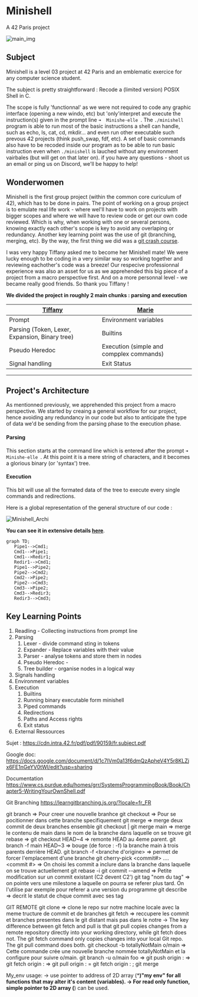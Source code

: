 # Minishell
A 42 Paris project

![main_img](https://github.com/Makasabi/minishell_42/assets/114622980/2dc3bb9a-04a2-4f2c-b738-fb223311c24c)

## Subject
Minishell is a level 03 project at 42 Paris and an emblematic exercice for any computer science student.

The subject is pretty straightforward : Recode a (limited version) POSIX Shell in C.

The scope is fully 'functionnal' as we were not required to code any graphic interface (opening a new windo, etc) but 'only'interpret and execute the instruction(s) given in the prompt line `➜  Minishe·elle `.
The `./minishell` program is able to run most of the basic instructions a shell can handle, such as echo, ls, cat, cd, mkdir... and even run other executable such prevous 42 projects (think push_swap, fdf, etc).
A set of basic commands also have to be recoded inside our program as to be able to run basic instruction even when `./minishell` is lauched without any environment vairbales (but will get on that later on).
if you have any questions - shoot us an email or ping us on Discord, we'll be happy to help!
 
## Wonderwomen

Minishell is the first group project (within the common core curiculum of 42), which has to be done in pairs. The point of working on a group project is to emulate real life work - where wel'll have to work on projects with bigger scopes and where we will have to review code or get our own code reviewed. Which is why, when working with one or several persons, knowing exactly each other's scope is key to avoid any overlaping or redundancy. Another key learning point was the use of git (branching, merging, etc). By the way, the first thing we did was a [git crash course](https://learngitbranching.js.org/?locale=en).

I was very happy Tiffany asked me to become her Minishell mate! We were lucky enough to be coding in a very similar way so working together and reviewing eachother's code was a breeze! Our respecive professionnal experience was also an asset for us as we apprehended this big piece of a project from a macro perspective first. And on a more personnal level - we became really good friends. So thank you Tiffany !

**We divided the project in roughly 2 main chunks : parsing and execution**

|**[Tiffany](https://github.com/ImJustWan)**|**[Marie](https://github.com/Makasabi)**|
|---|---|
|Prompt|Environment variables|
|Parsing (Token, Lexer, Expansion, Binary tree)|Builtins|
|Pseudo Heredoc|Execution (simple and compplex commands)|
|Signal handling|Exit Status|

____

## Project's Architecture

As mentionned previously, we apprehended this project from a macro perspective. 
We started by creaing a general workflow for our project, hence avoiding any redundancy in our code but also to anticipate the type of data we'd be sending from the parsing phase to the execution phase.

#### Parsing
This section starts at the command line which is entered after the prompt `➜  Minishe·elle `.
At this point it is a mere string of characters, and it becomes a glorious binary (or 'syntax') tree.
#### Execution
This bit will use all the formated data of the tree to execute every single commands and redirections.

Here is a global representation of the general structure of our code : 

![Minishell_Archi](https://github.com/Makasabi/minishell_42/assets/114622980/0bc6015f-d4bd-410f-90be-9861136db674)

**You can see it in extensive details [here](https://miro.com/app/board/uXjVM2vuNQE=/?share_link_id=828445432809)**.

```mermaid
graph TD;
   Pipe1-->Cmd1;
   Cmd1-->Pipe1;
   Cmd1-->Redir1;
   Redir1-->Cmd1;
   Pipe1-->Pipe2;
   Pipe2-->Cmd2;
   Cmd2-->Pipe2;
   Pipe2-->Cmd3;
   Cmd3-->Pipe2;
   Cmd3-->Redir3;
   Redir3-->Cmd3;
```

## Key Learning Points

1. Readling - Collecting instructions from prompt line
2. Parsing
   	1. Lexer - divide command sting in tokens
   	2. Expander - Replace variables with their value
   	3. Parser - analyse tokens and store them in nodes
   	4. Pseudo Heredoc - 
   	5. Tree builder - organise nodes in a logical way
3. Signals handling
4. Environment variables
5. Execution
   	1. Builtins
   	2. Running binary executable form minishell
   	3. Piped commands
   	4. Redirections
   	5. Paths and Access rights
   	6. Exit status
6. External Ressources 
 
Sujet :
https://cdn.intra.42.fr/pdf/pdf/90159/fr.subject.pdf

Google doc:
https://docs.google.com/document/d/1c7IVm0a13f6dmQzApheV4Y5r8KLZjx6FE1nGeYV0tWI/edit?usp=sharing

Documentation
https://www.cs.purdue.edu/homes/grr/SystemsProgrammingBook/Book/Chapter5-WritingYourOwnShell.pdf

Git Branching
https://learngitbranching.js.org/?locale=fr_FR

git branch <nom de la branche> => Pour creer une nouvelle branhce
git checkout <nom de la branche> => Pour se pocitionner dans cette branche specifiquement
git merge <nom de la branche> => merge deux commit de deux branches ensemble
git checkout <nom de la branche> | git merge main => merge le contenu de main dans le nom de la branche dans laquelle on se trouve
git rebase =>
git checkout HEAD~4 => remonte HEAD au 4eme parent.
git branch -f main HEAD~3 => bouge (de force : -f) la branche main à trois parents derrière HEAD.
git branch -f <branche d'origine> <branche de destination> => permet de forcer l'emplacement d'une branche
git cherry-pick <commit#> .... <commit #> => On choisi les commit a inclure dans la branche dans laquelle on se trouve actuellement
git rebase -i <where I want to reorganise my commit from>
git commit --amend => Petite modification sur un commit existant (C2 devent C2')
git tag "nom du tag" <commit> => on pointe vers une milestone a laquelle on pourra se referer plus tard. On l'utilise par exemple pour referer a une version du programme
git describe => decrit le statut de chque commit avec ses tag


GIT REMOTE
git clone => clone le repo sur notre machine locale avec la meme tructure de commit et de branches
git fetch => reccupere les commit et branches presentes dans le git distant mais pas dans le notre
			-> The key difference between git fetch and pull is that git pull copies changes from a remote repository directly into your working directory, while git fetch does not. The git fetch command only copies changes into your local Git repo. The git pull command does both.
git checkout -b totallyNotMain o/main => Cette commande crée une nouvelle branche nommée totallyNotMain et la configure pour suivre o/main.
git branch -u o/main foo =>
git push origin <source>:<destination> =>
git fetch origin <source>:<destination> =>
git pull origin <source>:<destination> = git fetch origin <source>:<destination> ; git merge <destination>

My_env usage:
-> use pointer to address of 2D array (***)"my env" for all functions that may alter it's content (variables).
-> For read only function, simple pointer to 2D array (**) can be used.
